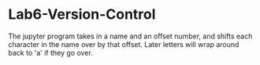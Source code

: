 # Lab6-Version-Control

The jupyter program takes in a name and an offset number, and shifts each character in the name over by that offset. Later letters will wrap around back to 'a' if they go over.
